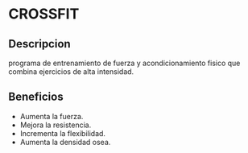 # CROSSFIT

## Descripcion
programa de entrenamiento de fuerza y acondicionamiento fisico que combina ejercicios de alta intensidad.

## Beneficios
- Aumenta la fuerza.
- Mejora la resistencia.
- Incrementa la flexibilidad.
- Aumenta la densidad osea.

